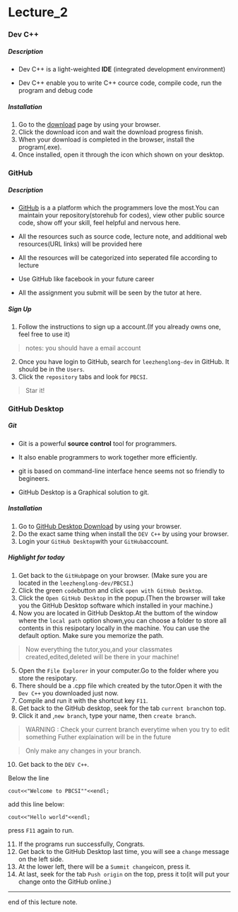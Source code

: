 # Lecture_2

### Dev C++

##### Description

- Dev C++ is a light-weighted **IDE** (integrated development environment)

- Dev C++ enable you to write C++ cource code, compile code, run the program 
   and debug code

##### Installation

1. Go to the [download](https://sourceforge.net/projects/orwelldevcpp/) page by 
using your browser. 
2. Click the download icon and wait the download progress finish.
3. When your download is completed in the browser, install the program(.exe).
4. Once installed, open it through the icon which shown on your desktop.

### GitHub

##### Description

- [GitHub](https://github.com/) is a a platform which the programmers love the most.You can maintain your 
repository(storehub for codes), view other public source code, show off your skill, feel helpful
and nervous here.

- All the resources such as source code, lecture note, and additional web resources(URL links)
 will be provided here

- All the resources will be categorized into seperated file according to lecture

- Use GitHub like facebook in your future career

- All the assignment you submit will be seen by the tutor at here.

##### Sign Up

1. Follow the instructions to sign up a account.(If you already owns one, feel free to use it)

>notes: you should have a email account 

2. Once you have login to GitHub, search for `leezhenglong-dev` in GitHub.
    It should be in the `Users`.
3. Click the `repository` tabs and look for `PBCSI`.
>Star it! 

### GitHub Desktop

##### Git

- Git is a powerful **source control** tool for programmers.

- It also enable programmers to work together more efficiently.

- git is based on command-line interface hence seems not so friendly
   to begineers.

- GitHub Desktop is a Graphical solution to git.

##### Installation

1. Go to [GitHub Desktop Download](https://desktop.github.com/) by using your browser.
2. Do the exact same thing when install the `DEV C++` by using your browser.
3. Login your `GitHub Desktop`with your `GitHub`account.

##### Highlight for today

1. Get back to the `GitHub`page on your browser.
(Make sure you are located in the `leezhenglong-dev/PBCSI`.)
2. Click the green `code`button and click `open with GitHub Desktop`.
3. Click the `Open GitHub Desktop` in the popup.(Then the browser will
take you the GitHub Desktop software which installed in your machine.)
4. Now you are located in GitHub Desktop.At the buttom of the window where the `local path`
option shown,you can choose a folder to store all contents in this resipotary locally in the machine.
You can use the default option. Make sure you memorize the path.
>Now everything the tutor,you,and your classmates created,edited,deleted will be 
>there in your machine!

5. Open the `File Explorer` in your computer.Go to the folder where you store the
resipotary.
6. There should be a .cpp file which created by the tutor.Open it with the `Dev C++`
you downloaded just now.
7. Compile and run it with the shortcut key `F11`.
8. Get back to the GitHub desktop, seek for the tab `current branch`on top.
9. Click it and ,`new branch`, type your name, then `create branch`.
>WARNING : Check your current branch everytime when you try to edit something
>Futher explaination will be in the future

>Only make any changes in your branch.

10. Get back to the `DEV C++`.

 Below the line
```
cout<<"Welcome to PBCSI""<<endl;
```
add this line below:
```
cout<<"Hello world"<<endl;
```
press `F11` again to run.

11. If the programs run successfully, Congrats.
12. Get back to the GitHub Desktop last time, you will see a `change` message on the left side.
13. At the lower left, there will be a `Summit change`icon, press it.
14. At last, seek for the tab `Push origin` on the top, press it to(it will put your change onto the GitHub online.)

---
end of this lecture note.





